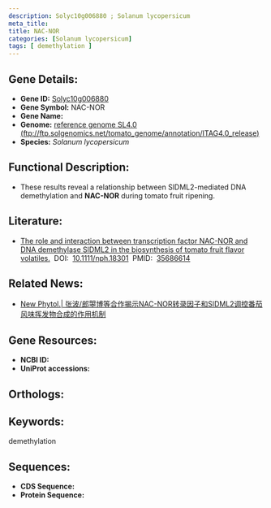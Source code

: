 ```yaml
---
description: Solyc10g006880 ; Solanum lycopersicum
meta_title:
title: NAC-NOR
categories: [Solanum lycopersicum]
tags: [ demethylation ]
---
```


## Gene Details:
- **Gene ID:**	[Solyc10g006880]()
- **Gene Symbol:** NAC-NOR
- **Gene Name:** 
- **Genome:** [reference genome SL4.0 (ftp://ftp.solgenomics.net/tomato_genome/annotation/ITAG4.0_release)]()
- **Species:** *Solanum lycopersicum*

## Functional Description:
   - These results reveal a relationship between SlDML2-mediated DNA demethylation and **NAC-NOR** during tomato fruit ripening.

## Literature:
   - [The role and interaction between transcription factor NAC-NOR and DNA demethylase SlDML2 in the biosynthesis of tomato fruit flavor volatiles.]( https://nph.onlinelibrary.wiley.com/doi/10.1111/nph.18301)&nbsp;&nbsp;DOI:&nbsp;&nbsp;[10.1111/nph.18301](https://nph.onlinelibrary.wiley.com/doi/10.1111/nph.18301)&nbsp;&nbsp;PMID:&nbsp;&nbsp;[35686614](https://pubmed.ncbi.nlm.nih.gov/35686614/)

## Related News:
   - [New Phytol.| 张波/郎曌博等合作揭示NAC-NOR转录因子和SlDML2调控番茄风味挥发物合成的作用机制](https://mp.weixin.qq.com/s?__biz=Mzg3MDEwNDEyMg==&mid=2247531100&idx=3&sn=1db1d083e22d6e2ab74d9366e889edf7&chksm=ce90d709f9e75e1fa6da06cbd78cf9534cc3781e3e12123426d2209ba76f8264fa6ad233169a&scene=27#wechat_redirect)

## Gene Resources:
- **NCBI ID:** [](https://www.ncbi.nlm.nih.gov/gene/?term=)
- **UniProt accessions:** [](https://www.uniprot.org/uniprotkb//entry)

## Orthologs:

## Keywords:
demethylation

## Sequences:
- **CDS Sequence:**
- **Protein Sequence:**
